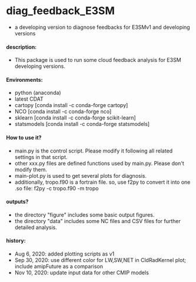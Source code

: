 

# diag_feedback_E3SM
- a developing version to diagnose feedbacks for E3SMv1 and developing versions

#### description:
- This package is used to run some cloud feedback analysis for E3SM developing versions.

#### Environments:
- python (anaconda)
- latest CDAT
- cartopy [conda install -c conda-forge cartopy]
- NCO [conda install -c conda-forge nco]
- sklearn [conda install -c conda-forge scikit-learn]
- statsmodels [conda install -c conda-forge statsmodels]

#### How to use it?
- main.py is the control script. Please modify it following all related settings in that script.
- other xxx.py files are defined functions used by main.py. Please don't modify them.
- main-plot.py is used to get several plots for diagnosis. 
- additionally, tropo.f90 is a fortrain file. so, use f2py to convert it into one .so file: f2py -c tropo.f90 -m tropo

#### outputs?
- the directory "figure" includes some basic output figures.
- the directory "data" includes some NC files and CSV files for further detailed analysis.


#### history:
- Aug 6, 2020: added plotting scripts as v1
- Sep 30, 2020: use different color for LW,SW,NET in CldRadKernel plot; include amipFuture as a comparison
- Nov 10, 2020: update input data for other CMIP models
